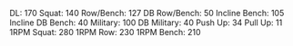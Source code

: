 DL: 170
 Squat: 140
 Row/Bench: 127
 DB Row/Bench: 50
 Incline Bench: 105
 Incline DB Bench: 40
 Military: 100
 DB Military: 40
 Push Up: 34
 Pull Up: 11
 1RPM Squat: 280
 1RPM Row: 230
 1RPM Bench: 210
